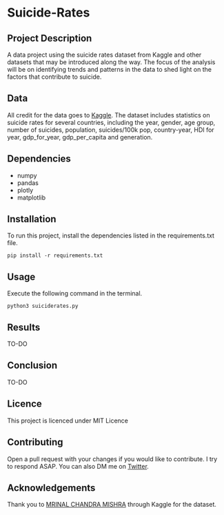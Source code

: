 # Suicide-Rates

## Project Description
A data project using the suicide rates dataset from Kaggle and other datasets that may be introduced along the way. The focus of the analysis will be on identifying trends and patterns in the data to shed light on the factors that contribute to suicide.

## Data
All credit for the data goes to [Kaggle](https://www.kaggle.com/code/mrinalchandramishra/suicides-data-analysis/data). The dataset includes statistics on suicide rates for several countries, including the year, gender, age group, number of suicides, population, suicides/100k pop, country-year, HDI for year, gdp_for_year, gdp_per_capita  and generation.

## Dependencies
- numpy
- pandas
- plotly
- matplotlib

## Installation
To run this project, install the dependencies listed in the requirements.txt file.
```
pip install -r requirements.txt
```

## Usage
Execute the following command in the terminal.
```
python3 suiciderates.py
```

## Results
TO-DO

## Conclusion
TO-DO

## Licence
This project is licenced under MIT Licence

## Contributing
Open a pull request with your changes if you would like to contribute. I try to respond ASAP. You can also DM me on [Twitter](https://twitter.com/r_miyoyo).

## Acknowledgements
Thank you to [MRINAL CHANDRA MISHRA](https://www.kaggle.com/mrinalchandramishra) through Kaggle for the dataset.
